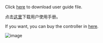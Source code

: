 
Click [here](https://github.com/LeonBard/Air-Fryer-Controller-For-Reflowsoldering/raw/main/Air-Fryer-Controller-For-Reflowsoldering.pdf) to download user guide file.

点击[这里](https://github.com/LeonBard/Air-Fryer-Controller-For-Reflowsoldering/raw/main/Air-Fryer-Controller-For-Reflowsoldering.pdf)下载用户使用手册。

If you want, you can buy the controller in [here](https://c.tb.cn/s5.iGHzD).



![image](https://github.com/LeonBard/Air-Fryer-Controller-For-Reflowsoldering/raw/main/pics/top.JPG)
